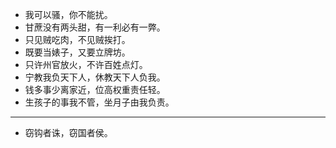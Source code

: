 - 我可以骚，你不能扰。
- 甘蔗没有两头甜，有一利必有一弊。
- 只见贼吃肉，不见贼挨打。
- 既要当婊子，又要立牌坊。
- 只许州官放火，不许百姓点灯。
- 宁教我负天下人，休教天下人负我。
- 钱多事少离家近，位高权重责任轻。
- 生孩子的事我不管，坐月子由我负责。
---
- 窃钩者诛，窃国者侯。
